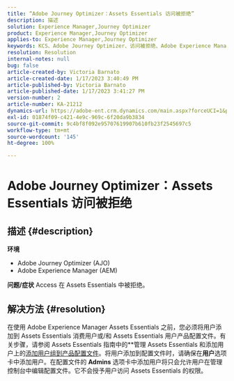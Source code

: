 ```yaml
---
title: “Adobe Journey Optimizer：Assets Essentials 访问被拒绝”
description: 描述
solution: Experience Manager,Journey Optimizer
product: Experience Manager,Journey Optimizer
applies-to: Experience Manager,Journey Optimizer
keywords: KCS、Adobe Journey Optimizer、访问被拒绝、Adobe Experience Manager、AEM、AJO、Assets Essentials、故障排除
resolution: Resolution
internal-notes: null
bug: false
article-created-by: Victoria Barnato
article-created-date: 1/17/2023 3:40:49 PM
article-published-by: Victoria Barnato
article-published-date: 1/17/2023 3:41:27 PM
version-number: 2
article-number: KA-21212
dynamics-url: https://adobe-ent.crm.dynamics.com/main.aspx?forceUCI=1&pagetype=entityrecord&etn=knowledgearticle&id=cfeedd4e-7d96-ed11-aad1-6045bd006079
exl-id: 01874f09-c421-4e9c-969c-6f20da9b3834
source-git-commit: 9c4bf8f092e95707619907b610fb23f2545697c5
workflow-type: tm+mt
source-wordcount: '145'
ht-degree: 100%

---
```


# Adobe Journey Optimizer：Assets Essentials 访问被拒绝

## 描述 {#description}

<b>环境</b>
- Adobe Journey Optimizer (AJO)
- Adobe Experience Manager (AEM)



<b>问题/症状</b>
Access 在 Assets Essentials 中被拒绝。


## 解决方法 {#resolution}


在使用 Adobe Experience Manager Assets Essentials 之前，您必须将用户添加到 Assets Essentials 消费用户或/和 Assets Essentials 用户产品配置文件。有关步骤，请参阅 Assets Essentials 指南中的&#x200B;**&#x200B;管理 Assets Essentials 和添加用户上的[添加用户组到产品配置文件](https://experienceleague.adobe.com/docs/experience-manager-assets-essentials/help/get-started-admins/deploy-administer.html?lang=zh-Hans#add-users-to-product-profiles)。将用户添加到配置文件时，请确保在<b>用户</b>选项卡中添加用户。在配置文件的 <b>Admins</b> 选项卡中添加用户将只会允许用户在管理控制台中编辑配置文件。它不会授予用户访问 Assets Essentials 的权限。

